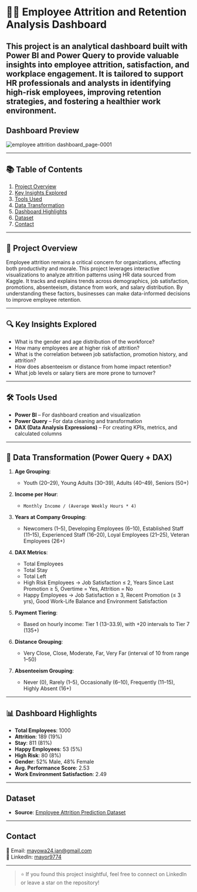 # 🧑‍💼 Employee Attrition and Retention Analysis Dashboard

This project is an analytical dashboard built with **Power BI** and **Power Query** to provide valuable insights into employee attrition, satisfaction, and workplace engagement. It is tailored to support HR professionals and analysts in identifying high-risk employees, improving retention strategies, and fostering a healthier work environment.
---
## Dashboard Preview

![employee attrition dashboard_page-0001](https://github.com/user-attachments/assets/e42c4515-bfba-406d-abf7-6f7b0632b906)

---

## 📚 Table of Contents

1. [Project Overview](#-project-overview)  
2. [Key Insights Explored](#-key-insights-explored)  
3. [Tools Used](#-tools-used)  
4. [Data Transformation](#-data-transformation-power-query--dax)  
5. [Dashboard Highlights](#-dashboard-highlights)    
6. [Dataset](#-dataset)  
7. [Contact](#-contact)

---

## 📝 Project Overview

Employee attrition remains a critical concern for organizations, affecting both productivity and morale. This project leverages interactive visualizations to analyze attrition patterns using HR data sourced from Kaggle. It tracks and explains trends across demographics, job satisfaction, promotions, absenteeism, distance from work, and salary distribution. By understanding these factors, businesses can make data-informed decisions to improve employee retention.

---

## 🔍 Key Insights Explored

- What is the gender and age distribution of the workforce?
- How many employees are at higher risk of attrition?
- What is the correlation between job satisfaction, promotion history, and attrition?
- How does absenteeism or distance from home impact retention?
- What job levels or salary tiers are more prone to turnover?

---

## 🛠️ Tools Used

- **Power BI** – For dashboard creation and visualization  
- **Power Query** – For data cleaning and transformation  
- **DAX (Data Analysis Expressions)** – For creating KPIs, metrics, and calculated columns

---

## 🔄 Data Transformation  (Power Query + DAX)

1. **Age Grouping**:  
   - Youth (20–29), Young Adults (30–39), Adults (40–49), Seniors (50+)

2. **Income per Hour**:  
   - `Monthly Income / (Average Weekly Hours * 4)`

3. **Years at Company Grouping**:  
   - Newcomers (1–5), Developing Employees (6–10), Established Staff (11–15), Experienced Staff (16–20), Loyal Employees (21–25), Veteran Employees (26+)

4. **DAX Metrics**:  
   - Total Employees  
   - Total Stay  
   - Total Left  
   - High Risk Employees → Job Satisfaction ≤ 2, Years Since Last Promotion ≥ 5, Overtime = Yes, Attrition = No  
   - Happy Employees → Job Satisfaction ≥ 3, Recent Promotion (≤ 3 yrs), Good Work-Life Balance and Environment Satisfaction

5. **Payment Tiering**:
   - Based on hourly income: Tier 1 (13–33.9), with +20 intervals to Tier 7 (135+)

6. **Distance Grouping**:
   - Very Close, Close, Moderate, Far, Very Far (interval of 10 from range 1–50)

7. **Absenteeism Grouping**:
   - Never (0), Rarely (1–5), Occasionally (6–10), Frequently (11–15), Highly Absent (16+)

---

## 📊 Dashboard Highlights

- **Total Employees**: 1000  
- **Attrition**: 189 (19%)  
- **Stay**: 811 (81%)  
- **Happy Employees**: 53 (5%)  
- **High Risk**: 80 (8%)  
- **Gender**: 52% Male, 48% Female  
- **Avg. Performance Score**: 2.53  
- **Work Environment Satisfaction**: 2.49


---

##  Dataset

- **Source**: [Employee Attrition Prediction Dataset](https://www.kaggle.com/datasets/ziya07/employee-attrition-prediction-dataset)

---

##  Contact

  
📧 Email: [mayowa24.jan@gmail.com](mailto:mayowa24.jan@gmail.com)  
🔗 LinkedIn: [mayor9774](https://www.linkedin.com/in/mayor9774)

---

> ⭐️ If you found this project insightful, feel free to connect on LinkedIn or leave a star on the repository!
